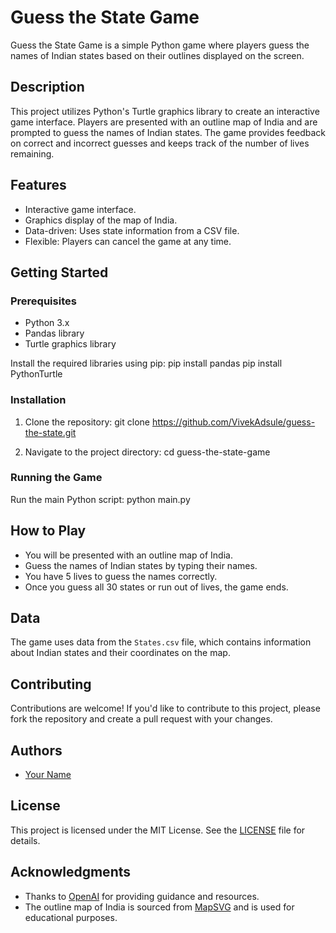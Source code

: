 # Guess the State Game

Guess the State Game is a simple Python game where players guess the names of Indian states based on their outlines displayed on the screen.

## Description

This project utilizes Python's Turtle graphics library to create an interactive game interface. Players are presented with an outline map of India and are prompted to guess the names of Indian states. The game provides feedback on correct and incorrect guesses and keeps track of the number of lives remaining.

## Features

- Interactive game interface.
- Graphics display of the map of India.
- Data-driven: Uses state information from a CSV file.
- Flexible: Players can cancel the game at any time.

## Getting Started

### Prerequisites

- Python 3.x
- Pandas library
- Turtle graphics library

Install the required libraries using pip:
pip install pandas
pip install PythonTurtle

### Installation

1. Clone the repository:
git clone https://github.com/VivekAdsule/guess-the-state.git

2. Navigate to the project directory:
cd guess-the-state-game

### Running the Game

Run the main Python script:
python main.py


## How to Play

- You will be presented with an outline map of India.
- Guess the names of Indian states by typing their names.
- You have 5 lives to guess the names correctly.
- Once you guess all 30 states or run out of lives, the game ends.

## Data

The game uses data from the `States.csv` file, which contains information about Indian states and their coordinates on the map.

## Contributing

Contributions are welcome! If you'd like to contribute to this project, please fork the repository and create a pull request with your changes.

## Authors

- [Your Name](https://github.com/VivekAdsule)

## License

This project is licensed under the MIT License. See the [LICENSE](LICENSE) file for details.

## Acknowledgments

- Thanks to [OpenAI](https://openai.com) for providing guidance and resources.
- The outline map of India is sourced from [MapSVG](https://mapsvg.com/maps/india) and is used for educational purposes.

